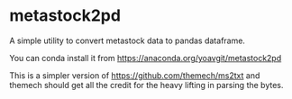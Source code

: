 # metastock2pd

A simple utility to convert metastock data to pandas dataframe.

You can conda install it from https://anaconda.org/yoavgit/metastock2pd

This is a simpler version of https://github.com/themech/ms2txt and themech should get all the credit for the heavy lifting in parsing the bytes.

